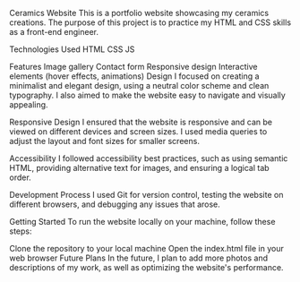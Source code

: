 Ceramics Website
This is a portfolio website showcasing my ceramics creations. The purpose of this project is to practice my HTML and CSS skills as a front-end engineer.

Technologies Used
    HTML
    CSS
    JS

    
Features
Image gallery
Contact form
Responsive design
Interactive elements (hover effects, animations)
Design
I focused on creating a minimalist and elegant design, using a neutral color scheme and clean typography. I also aimed to make the website easy to navigate and visually appealing.

Responsive Design
I ensured that the website is responsive and can be viewed on different devices and screen sizes. I used media queries to adjust the layout and font sizes for smaller screens.

Accessibility
I followed accessibility best practices, such as using semantic HTML, providing alternative text for images, and ensuring a logical tab order.

Development Process
I used Git for version control, testing the website on different browsers, and debugging any issues that arose.

Getting Started
To run the website locally on your machine, follow these steps:

Clone the repository to your local machine
Open the index.html file in your web browser
Future Plans
In the future, I plan to add more photos and descriptions of my work, as well as optimizing the website's performance.